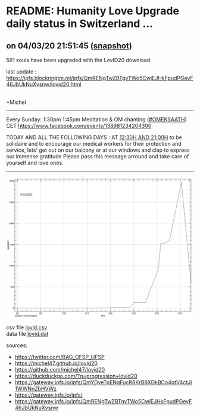 # README: Humanity Love Upgrade daily status in Switzerland ...

## on 04/03/20 21:51:45 ([snapshot](https://ipfs.io/ipfs/QmRENgTwZBTgyTWo5CwjEJHkFpudPGevF46JbUkNuXvsnw))

 591 souls have been upgraded with the LovID20 download

last update : <https://ipfs.blockringtm.ml/ipfs/QmRENgTwZBTgyTWo5CwjEJHkFpudPGevF46JbUkNuXvsnw/lovid20.html>

<br>
+Michel

--- 

Every Sunday: 1:30pm 1:45pm Meditation & OM chanting ([#OMEKSAATH][OM]) CET
https://www.facebook.com/events/138981234204300

TODAY AND ALL THE FOLLOWING DAYS : AT [12:30H AND 21:00H][CLAP]
to be solidaire and to encourage our medical workers for their protection and service,
lets' get out on our balcony or at our windows and clap to express our immense gratitude
Please pass this message arround and take care of yourself and love ones.

[OM]: https://qwant.com/?q=%26g+%23OMEKSAATH
[CLAP]: https://www.facebook.com/mgcombs/posts/10223045570354511?__cft__[0]=AZU1uoBTRJPo_ZEqs8vur5Vri1R96Mio1M-vFXGeuWxFhfQHMHY6_zYneCuXuez2Ojcj9K2Ph7AHwHYQvsmxphJqN-KWkpAuTph-dTy5h9pGEE-zRT6rqOZx5RfWRscw2vY&__tn__=%2CO%2CP-R

---

 ![charts](lovid.png)

 csv file [lovid.csv](lovid.csv)<br>
 data file [lovid.dat](lovid.dat)

sources:
  - <https://twitter.com/BAG_OFSP_UFSP>
  - <https://michel47.github.io/lovid20>
  - <https://github.com/michel47/lovid20>
  - <https://duckduckgo.com/?q=progression+lovid20>
  - <https://gateway.ipfs.io/ipfs/QmYDyeTpENgFucR8KrB8XDkBCo4qtV4ctJi1WWNnZbHVWz>
  - <https://gateway.ipfs.io/ipfs/>
  - <https://gateway.ipfs.io/ipfs/QmRENgTwZBTgyTWo5CwjEJHkFpudPGevF46JbUkNuXvsnw>
  
